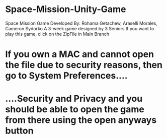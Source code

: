 # Space-Mission-Unity-Game
Space Mission Game 
Developed By: Rohama Getachew, Araselli Morales, Cameron Sydorko 
A 3-week game designed by 3 Seniors
If you want to play this game, click on the ZipFile in Main Branch 
# If you own a MAC and cannot open the file due to security reasons, then go to System Preferences....
# ....Security and Privacy and you should be able to open the game from there using the open anyways button

